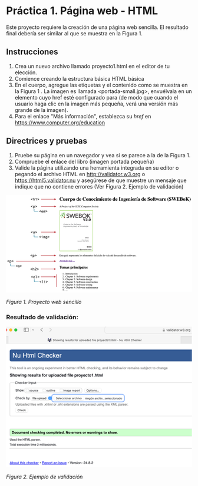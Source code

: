# Práctica 1. Página web - HTML

Este proyecto requiere la creación de una página web sencilla. El resultado final debería ser similar al que se muestra en la Figura 1. 

## Instrucciones 
1.	Crea un nuevo archivo llamado proyecto1.html en el editor de tu elección. 
2.	Comience creando la estructura básica HTML básica 
3.	En el cuerpo, agregue las etiquetas y el contenido como se muestra en la Figura 1 . La imagen es llamada <portada-small.jpg>, envuélvala en un elemento cuyo href esté configurado para <portada- large.jpg>(de modo que cuando el usuario haga clic en la imagen más pequeña, verá una versión más grande de la imagen). 
4.	Para el enlace "Más información", establezca su <em>href</em> en https://www.computer.org/education

## Directrices y pruebas 
1.	Pruebe su página en un navegador y vea si se parece a la de la Figura 1. 
2.	Compruebe el enlace del libro (imagen portada pequeña)
3.	Valide la página utilizando una herramienta integrada en su editor o pegando el archivo HTML en http://validator.w3.org o https://html5.validator.nu y asegúrese de que muestre un mensaje que indique que no contiene errores (Ver Figura 2. Ejemplo de validación)

![image](assets/Figura1.png) 

<p><em>Figura 1. Proyecto web sencillo</em></p>

### Resultado de validación:
![image](assets/Figura2.png)

<p><em>Figura 2. Ejemplo de validación</em></p>
